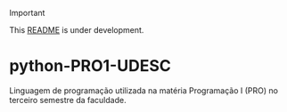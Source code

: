 > [!IMPORTANT]
> This [README](https://github.com/mateusadada/mateusadada) is under development.

# python-PRO1-UDESC
 Linguagem de programação utilizada na matéria Programação I (PRO) no terceiro semestre da faculdade.
